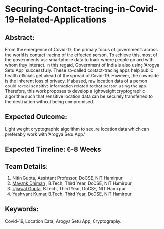 # Securing-Contact-tracing-in-Covid-19-Related-Applications

## Abstract:  
From the emergence of Covid-19, the primary focus of governments across the world is contact
tracing of the effected person. To achieve this, most of the governments use smartphone data to track
where people go and with whom they interact. In this regard, Government of India is also using ‘Arogya
Setu App’ successfully. These so-called contact-tracing apps help public health officials get ahead of the
spread of Covid-19. However, the downside is the inherent loss of privacy. If abused, raw location data of
a person could reveal sensitive information related to that person using the app. Therefore, this work
proposes to develop a lightweight cryptographic algorithm such that sensitive location data can be
securely transferred to the destination without being compromised.

## Expected Outcome: 
Light weight cryptographic algorithm to secure location data which can preferably
work with ‘Arogya Setu App.’

## Expected Timeline: 6-8 Weeks

## Team Details:
1. Nitin Gupta, Assistant Professor, DoCSE, NIT Hamirpur
2. [Mayank Dhiman](https://github.com/mayankDhiman/) , B.Tech, Third Year, DoCSE, NIT Hamirpur
3. [Ujjawal Gupta](https://github.com/ujjawalgupta29), B.Tech, Third Year, DoCSE, NIT Hamirpur
4. [Yashwant Kumar](https://github.com/yash17525), B.Tech, Third Year, DoCSE, NIT Hamirpur

## Keywords:
Covid-19, Location Data, Arogya Setu App, Cryptography.
